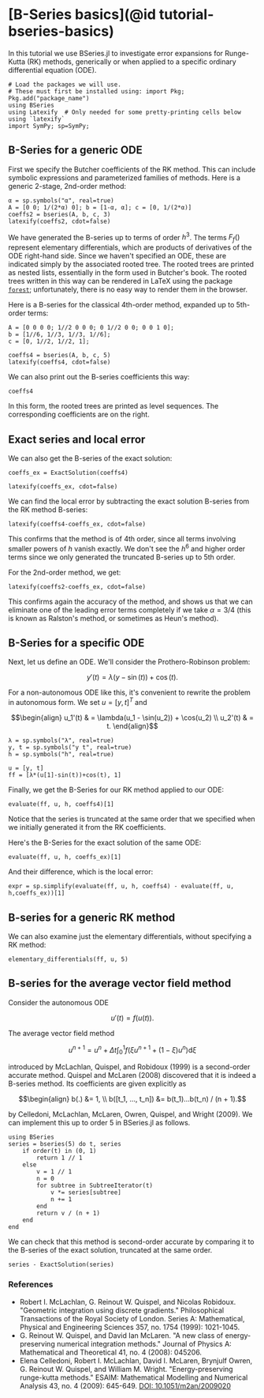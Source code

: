 # [B-Series basics](@id tutorial-bseries-basics)

In this tutorial we use BSeries.jl to investigate error expansions for Runge-Kutta (RK)
methods, generically or when applied to a specific ordinary differential equation (ODE).


```@example bseries-basics
# Load the packages we will use.
# These must first be installed using: import Pkg; Pkg.add("package_name")
using BSeries
using Latexify  # Only needed for some pretty-printing cells below using `latexify`
import SymPy; sp=SymPy;
```

## B-Series for a generic ODE

First we specify the Butcher coefficients of the RK method.
This can include symbolic expressions and parameterized families of methods.
Here is a generic 2-stage, 2nd-order method:


```@example bseries-basics
α = sp.symbols("α", real=true)
A = [0 0; 1/(2*α) 0]; b = [1-α, α]; c = [0, 1/(2*α)]
coeffs2 = bseries(A, b, c, 3)
latexify(coeffs2, cdot=false)
```

We have generated the B-series up to terms of order $h^3$.  The terms $F_f()$
represent elementary differentials, which are products of derivatives of the
ODE right-hand side.  Since we haven't specified an ODE, these are indicated
simply by the associated rooted tree.  The rooted trees are printed as nested
lists, essentially in the form used in Butcher's book.  The rooted trees written
in this way can be rendered in LaTeX using the package [`forest`](https://ctan.org/pkg/forest); unfortunately,
there is no easy way to render them in the browser.

Here is a B-series for the classical 4th-order method, expanded up to 5th-order terms:


```@example bseries-basics
A = [0 0 0 0; 1//2 0 0 0; 0 1//2 0 0; 0 0 1 0];
b = [1//6, 1//3, 1//3, 1//6];
c = [0, 1//2, 1//2, 1];

coeffs4 = bseries(A, b, c, 5)
latexify(coeffs4, cdot=false)
```

We can also print out the B-series coefficients this way:


```@example bseries-basics
coeffs4
```

In this form, the rooted trees are printed as level sequences.
The corresponding coefficients are on the right.


## Exact series and local error

We can also get the B-series of the exact solution:


```@example bseries-basics
coeffs_ex = ExactSolution(coeffs4)
```


```@example bseries-basics
latexify(coeffs_ex, cdot=false)
```

We can find the local error by subtracting the exact solution B-series from the RK method B-series:


```@example bseries-basics
latexify(coeffs4-coeffs_ex, cdot=false)
```


This confirms that the method is of 4th order, since all terms involving
smaller powers of $h$ vanish exactly.  We don't see the $h^6$ and higher
order terms since we only generated the truncated B-series up to 5th order.

For the 2nd-order method, we get:


```@example bseries-basics
latexify(coeffs2-coeffs_ex, cdot=false)
```

This confirms again the accuracy of the method, and shows us that we
can eliminate one of the leading error terms completely if we take
$\alpha=3/4$ (this is known as Ralston's method, or sometimes as Heun's method).


## B-Series for a specific ODE

Next, let us define an ODE.  We'll consider the Prothero-Robinson problem:

```math
    y'(t) = \lambda(y-\sin(t)) + \cos(t).
```

For a non-autonomous ODE like this, it's convenient to rewrite the problem
in autonomous form.  We set $u=[y,t]^T$ and

```math
\begin{align}
u_1'(t) & = \lambda(u_1 - \sin(u_2)) + \cos(u_2) \\
u_2'(t) & = t.
\end{align}
```


```@example bseries-basics
λ = sp.symbols("λ", real=true)
y, t = sp.symbols("y t", real=true)
h = sp.symbols("h", real=true)

u = [y, t]
ff = [λ*(u[1]-sin(t))+cos(t), 1]
```

Finally, we get the B-Series for our RK method applied to our ODE:


```@example bseries-basics
evaluate(ff, u, h, coeffs4)[1]
```

Notice that the series is truncated at the same order that we specified
when we initially generated it from the RK coefficients.

Here's the B-Series for the exact solution of the same ODE:


```@example bseries-basics
evaluate(ff, u, h, coeffs_ex)[1]
```

And their difference, which is the local error:


```@example bseries-basics
expr = sp.simplify(evaluate(ff, u, h, coeffs4) - evaluate(ff, u, h,coeffs_ex))[1]
```


## B-series for a generic RK method

We can also examine just the elementary differentials, without specifying a RK method:


```@example bseries-basics
elementary_differentials(ff, u, 5)
```


## B-series for the average vector field method

Consider the autonomous ODE

```math
u'(t) = f\bigl( u(t) \bigr).
```

The average vector field method

```math
u^{n+1} = u^{n} + \Delta t \int_0^1 f\bigl(\xi u^{n+1} + (1 - \xi) u^{n}\bigr) \mathrm{d} \xi
```

introduced by McLachlan, Quispel, and Robidoux (1999) is a second-order accurate
method. Quispel and McLaren (2008) discovered that it is indeed a B-series method.
Its coefficients are given explicitly as

```math
\begin{align}
b(.) &= 1, \\
b([t_1, ..., t_n]) &= b(t_1)...b(t_n) / (n + 1).
```

by Celledoni, McLachlan, McLaren, Owren, Quispel, and Wright (2009). We can
implement this up to order 5 in BSeries.jl as follows.

```@example ex:AVF
using BSeries
series = bseries(5) do t, series
    if order(t) in (0, 1)
        return 1 // 1
    else
        v = 1 // 1
        n = 0
        for subtree in SubtreeIterator(t)
            v *= series[subtree]
            n += 1
        end
        return v / (n + 1)
    end
end
```

We can check that this method is second-order accurate by comparing it to
the B-series of the exact solution, truncated at the same order.

```@example ex:AVF
series - ExactSolution(series)
```

### References

- Robert I. McLachlan, G. Reinout W. Quispel, and Nicolas Robidoux.
  "Geometric integration using discrete gradients."
  Philosophical Transactions of the Royal Society of London.
  Series A: Mathematical, Physical and Engineering Sciences 357,
  no. 1754 (1999): 1021-1045.
- G. Reinout W. Quispel, and David Ian McLaren.
  "A new class of energy-preserving numerical integration methods."
  Journal of Physics A: Mathematical and Theoretical 41, no. 4 (2008): 045206.
- Elena Celledoni, Robert I. McLachlan, David I. McLaren, Brynjulf Owren,
  G. Reinout W. Quispel, and William M. Wright.
  "Energy-preserving runge-kutta methods."
  ESAIM: Mathematical Modelling and Numerical Analysis 43, no. 4 (2009): 645-649.
  [DOI: 10.1051/m2an/2009020](https://doi.org/10.1051/m2an/2009020)
